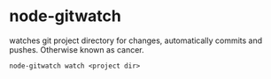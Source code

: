 # node-gitwatch
watches git project directory for changes, automatically commits and pushes. Otherwise known as cancer.

`node-gitwatch watch <project dir>`
